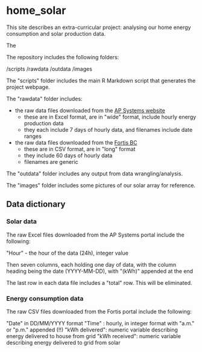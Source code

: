 # home_solar

This site describes an extra-curricular project: analysing our home energy consumption and solar production data.

The 

The repository includes the following folders:

/scripts
/rawdata
/outdata
/images

The "scripts" folder includes the main R Markdown script that generates the project webpage.

The "rawdata" folder includes:  
- the raw data files downloaded from the [AP Systems website](https://www.apsystemsema.com)
  - these are in Excel format, are in "wide" format, include hourly energy production data
  - they each include 7 days of hourly data, and filenames include date ranges
- the raw data files downloaded from the [Fortis BC](https://www.fortisbc.com)
  - these are in CSV format, are in "long" format
  - they include 60 days of hourly data
  - filenames are generic
  
The "outdata" folder includes any output from data wrangling/analysis.
 
The "images" folder includes some pictures of our solar array for reference.

## Data dictionary

### Solar data

The raw Excel files downloaded from the AP Systems portal include the following:

"Hour" - the hour of the data (24h), integer value

Then seven columns, each holding one day of data, with the column heading being the date (YYYY-MM-DD), with "(kWh)" appended at the end

The last row in each data file includes a "total" row.  This will be eliminated.

### Energy consumption data

The raw CSV files downloaded from the Fortis portal include the following:

"Date" in DD/MM/YYYY format
"Time" : hourly, in integer format with "a.m." or "p.m." appended (!!)
"kWh delivered": numeric variable describing energy delivered to house from grid
"kWh received": numeric variable describing energy delivered to grid from solar
